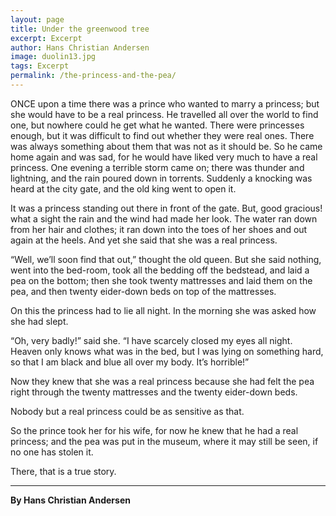 ```yaml
---
layout: page
title: Under the greenwood tree
excerpt: Excerpt
author: Hans Christian Andersen  
image: duolin13.jpg
tags: Excerpt
permalink: /the-princess-and-the-pea/
---
```


ONCE upon a time there was a prince who wanted to marry a princess; but she would have to be a real princess. He travelled all over the world to find one, but nowhere could he get what he wanted. There were princesses enough, but it was difficult to find out whether they were real ones. There was always something about them that was not as it should be. So he came home again and was sad, for he would have liked very much to have a real princess.
One evening a terrible storm came on; there was thunder and lightning, and the rain poured down in torrents. Suddenly a knocking was heard at the city gate, and the old king went to open it.

It was a princess standing out there in front of the gate. But, good gracious! what a sight the rain and the wind had made her look. The water ran down from her hair and clothes; it ran down into the toes of her shoes and out again at the heels. And yet she said that she was a real princess.

“Well, we’ll soon find that out,” thought the old queen. But she said nothing, went into the bed-room, took all the bedding off the bedstead, and laid a pea on the bottom; then she took twenty mattresses and laid them on the pea, and then twenty eider-down beds on top of the mattresses.

On this the princess had to lie all night. In the morning she was asked how she had slept.

“Oh, very badly!” said she. “I have scarcely closed my eyes all night. Heaven only knows what was in the bed, but I was lying on something hard, so that I am black and blue all over my body. It’s horrible!”

Now they knew that she was a real princess because she had felt the pea right through the twenty mattresses and the twenty eider-down beds.

Nobody but a real princess could be as sensitive as that.

So the prince took her for his wife, for now he knew that he had a real princess; and the pea was put in the museum, where it may still be seen, if no one has stolen it.

There, that is a true story.



****

**By Hans Christian Andersen**  

